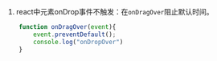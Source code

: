 <!-- #基于16.8.6
### 入口函数ReactDom.render
<code>ReactDOM.render(element, container[, callback])</code> -->
1. react中元素onDrop事件不触发：在<code>onDragOver</code>阻止默认时间。

```javascript
    function onDragOver(event){
        event.preventDefault();
        console.log("onDropOver")
    }
```